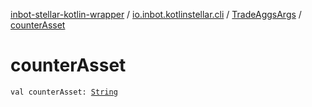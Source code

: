 [inbot-stellar-kotlin-wrapper](../../index.md) / [io.inbot.kotlinstellar.cli](../index.md) / [TradeAggsArgs](index.md) / [counterAsset](./counter-asset.md)

# counterAsset

`val counterAsset: `[`String`](https://kotlinlang.org/api/latest/jvm/stdlib/kotlin/-string/index.html)